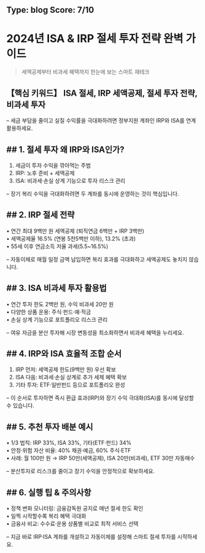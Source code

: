 <!-- generated: 2025-10-19 22:02:14 KST -->
**Type:** blog
**Score:** 7/10
---
# 2024년 ISA & IRP 절세 투자 전략 완벽 가이드

> 세액공제부터 비과세 혜택까지 한눈에 보는 스마트 재테크

## 【핵심 키워드】 ISA 절세, IRP 세액공제, 절세 투자 전략, 비과세 투자  

– 세금 부담을 줄이고 실질 수익률을 극대화하려면 정부지원 계좌인 IRP와 ISA를 연계 활용하세요.
## ## 1. 절세 투자 왜 IRP와 ISA인가?  

1) 세금이 투자 수익을 깎아먹는 주범  
2) IRP: 노후 준비 + 세액공제  
3) ISA: 비과세·손실 상계 기능으로 투자 리스크 관리  

– 장기 복리 수익을 극대화하려면 두 계좌를 동시에 운영하는 것이 핵심입니다.
## ## 2. IRP 절세 전략  

• 연간 최대 9백만 원 세액공제 (퇴직연금 6백만 + IRP 3백만)  
• 세액공제율 16.5% (연봉 5천5백만 이하), 13.2% (초과)  
• 55세 이후 연금소득 저율 과세(5.5~16.5%)  

– 자동이체로 매월 일정 금액 납입하면 복리 효과를 극대화하고 세액공제도 놓치지 않습니다.
## ## 3. ISA 비과세 투자 활용법  

• 연간 투자 한도 2백만 원, 수익 비과세 20만 원  
• 다양한 상품 운용: 주식·펀드·예·적금  
• 손실 상계 기능으로 포트폴리오 리스크 관리  

– 여유 자금을 분산 투자해 시장 변동성을 최소화하면서 비과세 혜택을 누리세요.
## ## 4. IRP와 ISA 효율적 조합 순서  

1) IRP 먼저: 세액공제 한도(9백만 원) 우선 확보  
2) ISA 다음: 비과세·손실 상계로 추가 세제 혜택 확보  
3) 기타 투자: ETF·일반펀드 등으로 포트폴리오 완성  

– 이 순서로 투자하면 즉시 환급 효과(IRP)와 장기 수익 극대화(ISA)를 동시에 달성할 수 있습니다.
## ## 5. 추천 투자 배분 예시  

• 1/3 법칙: IRP 33%, ISA 33%, 기타(ETF·펀드) 34%  
• 안정·위험 자산 비율: 40% 채권·예금, 60% 주식·ETF  
• 사례: 월 100만 원 → IRP 50만(세액공제), ISA 20만(비과세), ETF 30만 자동매수  

– 분산투자로 리스크를 줄이고 장기 수익을 안정적으로 확보하세요.
## ## 6. 실행 팁 & 주의사항  

• 정책 변화 모니터링: 금융감독원 공지로 매년 절세 한도 확인  
• 일찍 시작할수록 복리 혜택 극대화  
• 금융사 비교: 수수료·운용 상품별 비교로 최적 서비스 선택  

– 지금 바로 IRP·ISA 계좌를 개설하고 자동이체를 설정해 스마트 절세 투자를 시작하세요.
